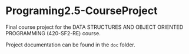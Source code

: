 # Programing2.5-CourseProject

Final course project for the DATA STRUCTURES AND OBJECT ORIENTED PROGRAMMING (420-SF2-RE) course.

Project documentation can be found in the `doc` folder.
